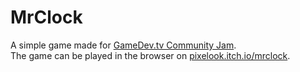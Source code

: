 # MrClock

A simple game made for [GameDev.tv Community Jam](https://itch.io/jam/gamedevtv-community-jam).    
The game can be played in the browser on [pixelook.itch.io/mrclock](https://pixelook.itch.io/mrclock).
